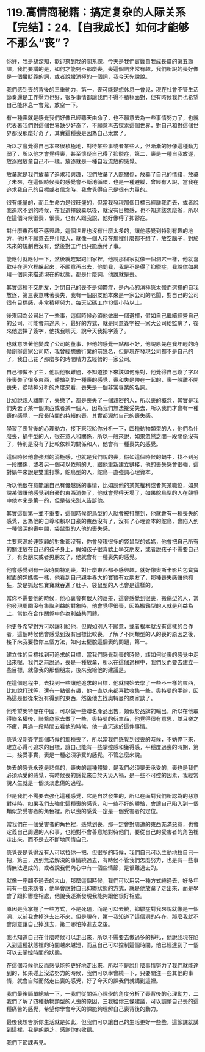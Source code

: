 # 119.高情商秘籍：搞定复杂的人际关系【完结】：24.【自我成长】如何才能够不那么“丧”？

你好，我是胡深知，歡迎來到我的關系課，今天是我們實戰自我成長篇的第五節課，我們要講的是，如何才能夠不那麼喪，喪這個詞非常有趣，我們所說的喪好像是一個蠻貶義的詞，或者說蠻消極的一個詞，我今天先說說。

我們感到喪的背後的三重動力，第一，喪可能是想休息一會兒，現在社會不管生活節奏還是工作壓力也好，很多事情都讓我們不得不積極面對，但有時候我們也希望自己能休息一會兒，放空一下。

有一種喪就是感覺我們好像已經聽天由命了，也不願意去為一些事情努力了，也就代表著我們對這個世界缺少好奇了，不願意再去探索這個世界，對自己和對這個世界都沒那麼好奇了，其實這種喪是因為自己太累了。

所以才會覺得自己本來很積極地，對待某些事或者某些人，但漸漸的好像這種動力弱了，所以他才會覺得喪，甚至懷疑自己得了抑鬱症，第二，喪是一種自我放逐，放逐跟放棄自己不一樣，放逐就是一種自我流放的感覺。

放棄就是我們放棄了追求和興趣，我們放棄了人際關係，放棄了自己的情緒，放棄了未來，在這個時候喪的感覺會不斷地循環，也是一種避緩，曾經有人說，當我在追求我自己的目標或者信念時，我會覺得自己是很有力量的。

很有能量的，而且生命力是很旺盛的，但當我發現那個目標已經離我而去，或者說我追求不到的時候，在我選擇放棄以後，就沒有目標感，也不知道該怎麼辦，所以在這個時候很喪，很喪，也有人跟我說，他好像得了抑鬱症。

對什麼東西都不感興趣，這個世界也沒有什麼太多的，讓他感覺到特別有趣的地方，他也不願意去見什麼人，就像一個人待在那裡什麼都不想了，放空腦子，對於未來的規劃也沒有，然後對工作也只能應付了事。

能應付就應付一下，然後就趕緊跑回家裡，他說那個家就像一個洞穴一樣，他就喜歡待在洞穴裡躲起來，不願意再出去，他問我，我是不是得了抑鬱症，我說你如果用一個詞來描述現在的狀態，都是什麼詞，他說就是喪。

其實這種不交朋友，封閉自己的喪不是抑鬱症，是內心的消極感太強而選擇的自我放逐，第三喪意味著喪失，我有一個朋友他本來是一家公司的老闆，對自己的公司很有目標感，非常積極努力，每天起碼工作13個小時以上。

後來因為公司出了一些事，這個時候必須他做出一個選擇，假如自己繼續經營自己的公司，可能會前途未卜，最好的方式，就是同意簽字被一家大公司給監病了，後來他選擇了簽字，他找我聊天，說今天我把字簽了。

也就意味著他變成了公司的董事，但他的感覺一點都不好，他說原先在我年輕的時候創辦這家公司時，我曾經想做行業的前幾名，但是現在發現公司都不是自己的了，我自己花了那麼多的時間精力去經營的一家公司。

自己卻做不了主，他說他很難過，不知道接下來該如何應對，他覺得自己簽了字以後喪失了很多東西，體驗到的一種喪的感覺，喪和失是帶在一起的，喪一般離不開喪失，從精神分析的角度來看，喪失是一個非常專業的名詞。

比如說親人離開了，失戀了，都是喪失了一個親密的人，所以喪的概念，其實是我們失去了某一個東西或者某一個人，因為我們無法接受失去，所以我們才會有一種喪的感覺，一段長時間的持續的喪，其實都源於自己的喪失感。

學習了喪背後的心理動力，接下來我給你分析一下，四種動物類型的人，他們為什麼喪，蝸牛型的人，很在意人和關係，所以一般來說，如果忽然之間一段關係沒有了，特別是沒有了比較依賴的關係和人，他會有一種喪失的感覺。

這個時候他會強烈的消極感，也就是我們說的喪，假如這個時候的蝸牛，找不到另一段關係，或者另一個可以依賴的人，跟他重新建立鏈接，他的喪失感會很強，這對蝸牛來說是雙重打擊，鴕鳥型的人，鴕鳥一直強調心理資本。

所以他很在意能讓自己有優越感的事情，比如說他的某某權利或者某某職位，如果說某個讓他感覺到自豪的東西消失了，他就會覺得天塌了，如果鴕鳥型的人在競爭中他本來是第一的，但是後來別人告訴他。

其實這個第一並不重要，這個時候鴕鳥型的人就會被打擊到，他就會有一種喪失的感覺，因為他的自尊和賴以自豪的東西沒有了，沒有了心理資本的鴕鳥，會陷入到一種很深的喪中間，袋鼠型的人他的喪失感。

主要來源於連照顧的對象都沒有，你會發現很多的袋鼠型的媽媽，他會把自己所有的關注放在自己的孩子身上，假如孩子很喜歡上學交朋友，或者說孩子不需要自己了，有女朋友或者男朋友了，他就會有一種喪失的感覺。

他會感覺到有一段時間特別喪，對什麼東西都不感興趣，就好像奧斯卡影片包寶寶裡面的包媽媽一樣，他看到自己親手養大的寶寶有女朋友了，那種喪失感讓他抓狂，於是抓起包寶寶就吞進了肚子，袋鼠型的人也會是這樣的。

當你不需要他的時候，他心裏會有很大的落差，這會感覺到很喪，搬鷄型的人，當他發現周圍沒有集取利益的對象時，他會覺得很喪，因為搬鷄型的人就是利益為上，當他在合作關係中作為利益共同體。

他更多希望對方可以讓利給他，但假如別人不願意，或者根本就沒有這樣的合作者，這個時候他會感覺到沒有目標比較喪，了解了不同類型的人的喪的原因之後，接下來我要教你三個方法，如何去擺脫這個喪的問題，第一。

建立性的目標找到可追求的目標，當我們感覺到喪的時候，該如何從喪的感覺中走出來呢，我們之前說過，喪是一種放棄，所以在這個過程中，我們反而要去建立一些目標，就像我的那個朋友，後來我給他的建議是。

在這個過程中，去找到一些讓他追求的目標，他就開始去學了一些不一樣的東西，比如說打球等，還有一點很有趣，他一直以來都喜歡收集一些，奧特曼的手辦，因為這是他從來沒有得到的東西，然後他去找奧特曼的商家談了。

他希望奧特曼在中國，可以做一些聯名產品出售，類似於品牌的輸出，所以在他取得聯名權後，聯繫商家去做了一些，奧特曼的衍生品，他覺得很有意思，並且樂之不疲，再過一段時間去看他的時候，他一直沉迷於這件事情。

感覺沒剛簽字那個時候的那種喪了，所以當我們感覺到很喪的時候，不妨停下來，建立心得可追求的目標，讓自己能有一些掌控感和獲得感，平穩度過喪的時期，第二，接受事實，喪是一種必須承受的感覺，不管怎麼來說。

失去的感覺永遠是悲傷的，喪失的這種體驗，是我們必須要去承受的，喪也是我們必須承受的感覺，有時候喪的感覺來自於天災人禍，是一些不可控的因素，我經常說人生就是一個淡淡悲傷的過程。

但是我們不需要去強化這種感覺，它是自然發生的，所以在面對我們所認為的惡意對待時，如果我們去強化這種喪的感覺，和一些不好的體驗，會讓自己陷入到一個類似於受害者的角色裡，所以喪的感覺一定是一個受害者的定位。

當我們在一個受害者的角色裡，感覺到喪，那一定會對周遭的東西充滿惡意，也會定義自己周邊的人和事，也絕對不會善意地對待他們，要從自己的受害者的角色裡走出來，而不是去不斷地同情自己。

感覺喪是覺得沒有人可以拉你一把，但很多的時候，我們自己可以主動地拉自己一把，第三，遇到無法解決的事情繞過去，有時候不管我們怎麼努力，也是有一些事情無法達成的，或者說我們內心中有一個些情節，是很難過去的。

就像一座翻不過去的大山，那麼這個時候，我們可以用另一種方式繞過去，好多年前有一位來訪者，他學會應對自己抑鬱狀態的方式，就是他放棄了走出來，而是學會了跟抑鬱症相處，他說我逐漸發現我能夠跟他很好相處。

原因是我掌握了一些方式，不是死磕，而是可以去繞，抑鬱症對我來說就像是一個洞，以前我會掉進去出不來，但是現在，第一我知道了這個洞的存在，那麼我就不會刻意讓自己掉進去，第二哪怕掉進去之後。

我也知道自己在什麼時候可以走出來，所以不需要去做過多的掙扎，他說我現在陷入到這種狀態裡的時間越來越短，而且自己可以控制這個時間，他已經達到了一個可以去掌控時間的狀態。

在這個時候他反而感覺能夠更好地走出來，所以不是說什麼事情努力了我們就能達到的，如果碰上沒法努力的時候，我們可以學會繞一下，只要關注一些其他的事情，就會自然而然走出喪的感覺，好了今天的課我們就講到這裡。

我們最後簡單總結一下，一我們從關係心理學的角度分析了喪背後的心理動力，二我們了解了四種動物類型的人喪的原因，三我給你三條建議，可以調整自己喪的這種痛苦的感覺，希望你學會今天的課能夠理解自己喪背後的動力。

最後我想告訴你生活就是如此，但我們可以讓自己的生活更好一些些，這節課就講到這裡，我是胡勝芝，感謝你的收聽。

我們下節課再見。